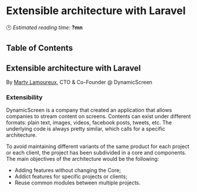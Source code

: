 # Extensible architecture with Laravel
🕑 *Estimated reading time:* **?mn**

## Table of Contents

## Extensible architecture with Laravel
By [Marty Lamoureux](https://twitter.com/martylamoureux), CTO & Co-Founder @ DynamicScreen

### Extensibility

DynamicScreen is a company that created an application that allows companies to stream content on screens. Contents can exist under different formats: plain text, images, videos, facebook posts, tweets, etc. The underlying code is always pretty similar, which calls for a specific architecture.

To avoid maintaining different variants of the same product for each project or each client, the project has been subdivided in a core and components. The main objectives of the architecture would be the following:
- Adding features without changing the Core;
- Addict features for specific projects or clients;
- Reuse common modules between multiple projects.

